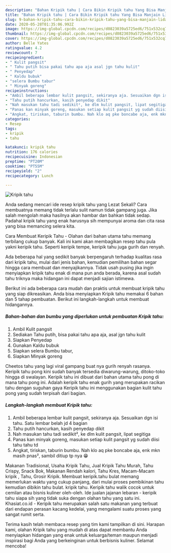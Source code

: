 ```yaml
---
description: "Bahan Kripik tahu | Cara Bikin Kripik tahu Yang Bisa Manjain Lidah"
title: "Bahan Kripik tahu | Cara Bikin Kripik tahu Yang Bisa Manjain Lidah"
slug: 9-bahan-kripik-tahu-cara-bikin-kripik-tahu-yang-bisa-manjain-lidah
date: 2020-05-28T01:35:06.992Z
image: https://img-global.cpcdn.com/recipes/d0823039a5725ed6/751x532cq70/kripik-tahu-foto-resep-utama.jpg
thumbnail: https://img-global.cpcdn.com/recipes/d0823039a5725ed6/751x532cq70/kripik-tahu-foto-resep-utama.jpg
cover: https://img-global.cpcdn.com/recipes/d0823039a5725ed6/751x532cq70/kripik-tahu-foto-resep-utama.jpg
author: Belle Yates
ratingvalue: 4.2
reviewcount: 7
recipeingredient:
- " Kulit pangsit"
- " Tahu putih bisa pakai tahu apa aja asal jgn tahu kulit"
- " Penyedap"
- " Kaldu bubuk"
- "selera Bumbu tabur"
- " Minyak goreng"
recipeinstructions:
- "Ambil beberapa lembar kulit pangsit, sekiranya aja. Sesuaikan dgn isi tahu. Satu lembar belah jd 4 bagian"
- "Tahu putih hancurkan, kasih penyedap dikit"
- "Nah masukan tahu tadi sedikit², ke dlm kulit pangsit, lipat segitiga"
- "Panas kan minyak goreng, masukan setiap kulit pangsit yg sudah diisi tahu tahu td"
- "Angkat, tiriskan, taburin bumbu. Nah klo aq pke boncabe aja, enk mkn masih pnas², sambil ditiup tp nya 😁"
categories:
- Resep
tags:
- kripik
- tahu

katakunci: kripik tahu 
nutrition: 176 calories
recipecuisine: Indonesian
preptime: "PT20M"
cooktime: "PT55M"
recipeyield: "2"
recipecategory: Lunch

---
```



![Kripik tahu](https://img-global.cpcdn.com/recipes/d0823039a5725ed6/751x532cq70/kripik-tahu-foto-resep-utama.jpg)

Anda sedang mencari ide resep kripik tahu yang Lezat Sekali? Cara membuatnya memang tidak terlalu sulit namun tidak gampang juga. Jika salah mengolah maka hasilnya akan hambar dan bahkan tidak sedap. Padahal kripik tahu yang enak harusnya sih mempunyai aroma dan cita rasa yang bisa memancing selera kita.

Cara Membuat Keripik Tahu - Olahan dari bahan utama tahu memang terbilang cukup banyak. Kali ini kami akan membagikan resep tahu pula yakni keripik tahu. Seperti keripik tempe, keripik tahu juga gurih dan renyah.

Ada beberapa hal yang sedikit banyak berpengaruh terhadap kualitas rasa dari kripik tahu, mulai dari jenis bahan, kemudian pemilihan bahan segar hingga cara membuat dan menyajikannya. Tidak usah pusing jika ingin menyiapkan kripik tahu enak di mana pun anda berada, karena asal sudah tahu triknya maka hidangan ini dapat menjadi sajian istimewa.


Berikut ini ada beberapa cara mudah dan praktis untuk membuat kripik tahu yang siap dikreasikan. Anda bisa menyiapkan Kripik tahu memakai 6 bahan dan 5 tahap pembuatan. Berikut ini langkah-langkah untuk membuat hidangannya.

<!--inarticleads1-->

##### Bahan-bahan dan bumbu yang diperlukan untuk pembuatan Kripik tahu:

1. Ambil  Kulit pangsit
1. Sediakan  Tahu putih, bisa pakai tahu apa aja, asal jgn tahu kulit
1. Siapkan  Penyedap
1. Gunakan  Kaldu bubuk
1. Siapkan selera Bumbu tabur,
1. Siapkan  Minyak goreng


Cheetos tahu yang lagi viral gampang buat nya gurih renyah rasanya. Keripik tahu pong kini sudah banyak tersedia diwarung-warung, ditoko-toko hingga di swalayan. Keripik tahu ini dibuat dari bahan utama tahu pong di mana tahu pong ini. Adalah keripik tahu enak gurih yang merupakan racikan tahu dengan suguhan gaya Keripik tahu ini menggunakan bagian kulit tahu pong yang sudah terpisah dari bagian. 

<!--inarticleads2-->

##### Langkah-langkah membuat Kripik tahu:

1. Ambil beberapa lembar kulit pangsit, sekiranya aja. Sesuaikan dgn isi tahu. Satu lembar belah jd 4 bagian
1. Tahu putih hancurkan, kasih penyedap dikit
1. Nah masukan tahu tadi sedikit², ke dlm kulit pangsit, lipat segitiga
1. Panas kan minyak goreng, masukan setiap kulit pangsit yg sudah diisi tahu tahu td
1. Angkat, tiriskan, taburin bumbu. Nah klo aq pke boncabe aja, enk mkn masih pnas², sambil ditiup tp nya 😁


Makanan Tradisional, Usaha Kripik Tahu, Jual Kripik Tahu Murah, Tahu Crispy, Snack Bok, Makanan Rendah kalori, Tahu Kres, Macam-Macam kripik , Tahu, Grosir Kripik. Membuat keripik.tahu bulat memang memerlukan waktu yang cukup panjang, dari mulai proses pembikinan tahu kemudian dibikin tahu bulat. kripik tahu. Keripik tahu walik cocok untuk cemilan atau bisnis kuliner oleh-oleh. Ide jualan jajanan lebaran - keripik tahu siapa sih yang tidak suka dengan olahan tahu yang satu ini. Khasiat.co.id - Keripik tahu merupakan salah satu makanan yang terbuat dari endapan perasan kacang kedelai, yang mengalami suatu proses yang sangat rumit serta. 

Terima kasih telah membaca resep yang tim kami tampilkan di sini. Harapan kami, olahan Kripik tahu yang mudah di atas dapat membantu Anda menyiapkan hidangan yang enak untuk keluarga/teman maupun menjadi inspirasi bagi Anda yang berkeinginan untuk berbisnis kuliner. Selamat mencoba!
